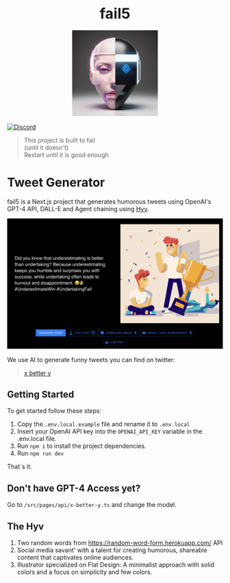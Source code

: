 <h1 align="center"><big>fail5</big></h1>

<p align="center"><img src="public/logo.png" alt="logo" width="200"/></p>

[![Discord](https://img.shields.io/discord/1091306623819059300?color=7289da&label=Discord&logo=discord&logoColor=fff&style=for-the-badge)](https://discord.com/invite/m3TBB9XEkb)

> This project is built to fail  
> (until it doesn't)  
> Restart until it is good enough

# Tweet Generator

fail5 is a Next.js project that generates humorous tweets using OpenAI's GPT-4 API, DALL-E and Agent chaining using [Hyv](https://github.com/failfa-st/hyv).

![x-better-y ui](/public/x-better-y-ui.png)

We use AI to generate funny tweets you can find on twitter:

> [x better y](https://twitter.com/XbetterY)

## Getting Started

To get started follow these steps:

1. Copy the `.env.local.example` file and rename it to `.env.local`
2. Insert your OpenAI API key into the `OPENAI_API_KEY` variable in the .env.local file.
3. Run `npm i` to install the project dependencies.
4. Run `npm run dev`

That´s it.

## Don't have GPT-4 Access yet?

Go to `/src/pages/api/x-better-y.ts` and change the model.

## The Hyv

1. Two random words from https://random-word-form.herokuapp.com/ API
2. Social media savant' with a talent for creating humorous, shareable content that captivates online audiences.
3. Illustrator specialized on Flat Design: A minimalist approach with solid colors and a focus on simplicity and few colors.
